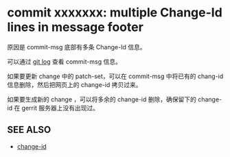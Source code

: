 # commit xxxxxxx: multiple Change-Id lines in message footer

原因是 commit-msg 底部有多条 Change-Id 信息。

可以通过 [git log](http://www.kernel.org/pub/software/scm/git/docs/git-log.html) 查看 commit-msg 信息。

如果要更新 change 中的 patch-set，可以在 commit-msg 中将已有的 chang-id 信息删除，然后把网页上的 change-id 拷贝过来。

如果要生成新的 change ，可以将多余的 change-id 删除，确保留下的 change-id 在 gerrit 服务器上没有出现过。

## SEE ALSO

* [change-id](user-changeid.md)


